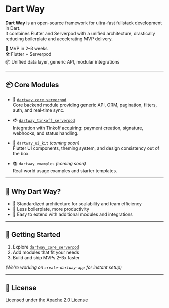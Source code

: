 # Dart Way

**Dart Way** is an open-source framework for ultra-fast fullstack development in Dart.  
It combines Flutter and Serverpod with a unified architecture, drastically reducing boilerplate and accelerating MVP delivery.

🚀 MVP in 2–3 weeks  
🛠️ Flutter + Serverpod  
📦 Unified data layer, generic API, modular integrations

---

## 📦 Core Modules

- 🧠 [`dartway_core_serverpod`](https://github.com/novikov-it/dartway_core_serverpod)  
  Core backend module providing generic API, ORM, pagination, filters, auth, and real-time sync.

- 💳 [`dartway_tinkoff_serverpod`](https://github.com/novikov-it/dartway_tinkoff_serverpod)  
  Integration with Tinkoff acquiring: payment creation, signature, webhooks, and status handling.

- 🎨 `dartway_ui_kit` *(coming soon)*  
  Flutter UI components, theming system, and design consistency out of the box.

- 📚 `dartway_examples` *(coming soon)*  
  Real-world usage examples and starter templates.

---

## 🧭 Why Dart Way?

- 📐 Standardized architecture for scalability and team efficiency  
- 🧱 Less boilerplate, more productivity  
- 🔌 Easy to extend with additional modules and integrations

---

## 🚀 Getting Started

1. Explore [`dartway_core_serverpod`](https://github.com/novikov-it/dartway_core_serverpod)
2. Add modules that fit your needs
3. Build and ship MVPs 2–3x faster

*(We’re working on `create-dartway-app` for instant setup)*

---

## 📄 License

Licensed under the [Apache 2.0 License](./LICENSE)
